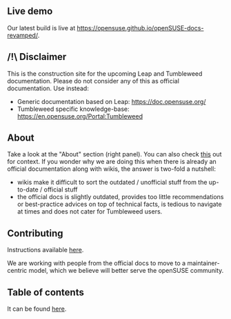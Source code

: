 ## Live demo
Our latest build is live at https://opensuse.github.io/openSUSE-docs-revamped/.

## /!\ Disclaimer
This is the construction site for the upcoming Leap and Tumbleweed documentation. Please do not consider any of this as official documentation. Use instead:
- Generic documentation based on Leap: https://doc.opensuse.org/
- Tumbleweed specific knowledge-base: https://en.opensuse.org/Portal:Tumbleweed

## About
Take a look at the "About" section (right panel). You can also check [this](https://news.opensuse.org/2020/10/12/join-our-team-and-help-us-imporove-the-openSUSE-learning-experience/) out for context. If you wonder why we are doing this when there is already an official documentation along with wikis, the answer is two-fold a nutshell:
* wikis make it difficult to sort the outdated / unofficial stuff from the up-to-date / official stuff
* the official docs is slightly outdated, provides too little recommendations or best-practice advices on top of technical facts, is tedious to navigate at times and does not cater for Tumbleweed users.

## Contributing
Instructions available [here](https://github.com/openSUSE/openSUSE-docs-revamped/blob/dev/CONTRIBUTING.md).

We are working with people from the official docs to move to a maintainer-centric model, which we believe will better serve the openSUSE community.
## Table of contents
It can be found [here](https://github.com/openSUSE/openSUSE-docs-revamped/blob/dev/ToC.md).